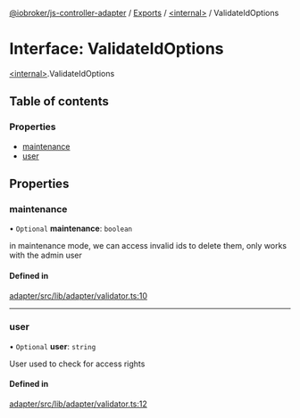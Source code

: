 [@iobroker/js-controller-adapter](../README.md) / [Exports](../modules.md) / [\<internal\>](../modules/internal_.md) / ValidateIdOptions

# Interface: ValidateIdOptions

[\<internal\>](../modules/internal_.md).ValidateIdOptions

## Table of contents

### Properties

- [maintenance](internal_.ValidateIdOptions.md#maintenance)
- [user](internal_.ValidateIdOptions.md#user)

## Properties

### maintenance

• `Optional` **maintenance**: `boolean`

in maintenance mode, we can access invalid ids to delete them, only works with the admin user

#### Defined in

[adapter/src/lib/adapter/validator.ts:10](https://github.com/ioBroker/ioBroker.js-controller/blob/a0d19f0c12f79a792741858b32ef9d3886c117c5/packages/adapter/src/lib/adapter/validator.ts#L10)

___

### user

• `Optional` **user**: `string`

User used to check for access rights

#### Defined in

[adapter/src/lib/adapter/validator.ts:12](https://github.com/ioBroker/ioBroker.js-controller/blob/a0d19f0c12f79a792741858b32ef9d3886c117c5/packages/adapter/src/lib/adapter/validator.ts#L12)
